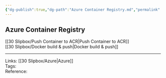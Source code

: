 ```yaml
---
{"dg-publish":true,"dg-path":"Azure Container Registry.md","permalink":"/Azure Container Registry/","tags":["notes"]}
---
```



## Azure Container Registry

[[30 Slipbox/Push Container to ACR\|Push Container to ACR]]  
[[30 Slipbox/Docker build & push\|Docker build & push]]

---

Links: [[30 Slipbox/Azure\|Azure]]  
Tags:  
Reference:
